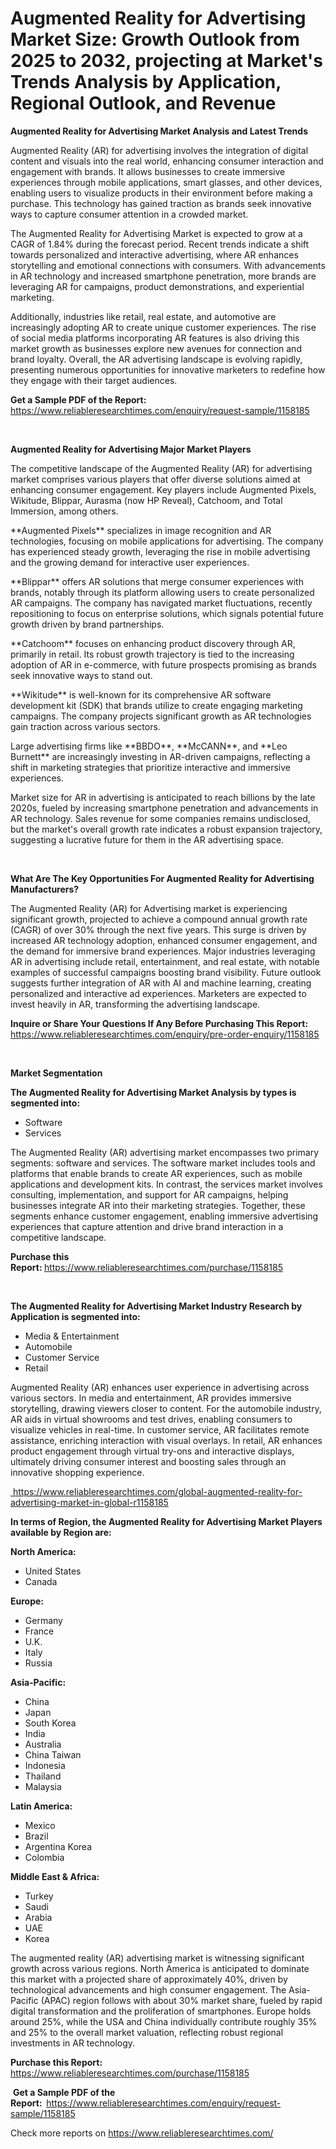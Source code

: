 <p><h1>Augmented Reality for Advertising Market Size: Growth Outlook from 2025 to 2032, projecting at Market's Trends Analysis by Application, Regional Outlook, and Revenue</h1></p><p><strong>Augmented Reality for Advertising Market Analysis and Latest Trends</strong></p>
<p><p>Augmented Reality (AR) for advertising involves the integration of digital content and visuals into the real world, enhancing consumer interaction and engagement with brands. It allows businesses to create immersive experiences through mobile applications, smart glasses, and other devices, enabling users to visualize products in their environment before making a purchase. This technology has gained traction as brands seek innovative ways to capture consumer attention in a crowded market.</p><p>The Augmented Reality for Advertising Market is expected to grow at a CAGR of 1.84% during the forecast period. Recent trends indicate a shift towards personalized and interactive advertising, where AR enhances storytelling and emotional connections with consumers. With advancements in AR technology and increased smartphone penetration, more brands are leveraging AR for campaigns, product demonstrations, and experiential marketing.</p><p>Additionally, industries like retail, real estate, and automotive are increasingly adopting AR to create unique customer experiences. The rise of social media platforms incorporating AR features is also driving this market growth as businesses explore new avenues for connection and brand loyalty. Overall, the AR advertising landscape is evolving rapidly, presenting numerous opportunities for innovative marketers to redefine how they engage with their target audiences.</p></p>
<p><strong>Get a Sample PDF of the Report:&nbsp;</strong> <a href="https://www.reliableresearchtimes.com/enquiry/request-sample/1158185?utm_campaign=2220&utm_medium=2&utm_source=Github&utm_content=ia&utm_term=09032025&utm_id=augmented-reality-for-advertising">https://www.reliableresearchtimes.com/enquiry/request-sample/1158185</a></p>
<p>&nbsp;</p>
<p><strong>Augmented Reality for Advertising Major Market Players</strong></p>
<p><p>The competitive landscape of the Augmented Reality (AR) for advertising market comprises various players that offer diverse solutions aimed at enhancing consumer engagement. Key players include Augmented Pixels, Wikitude, Blippar, Aurasma (now HP Reveal), Catchoom, and Total Immersion, among others.</p><p>**Augmented Pixels** specializes in image recognition and AR technologies, focusing on mobile applications for advertising. The company has experienced steady growth, leveraging the rise in mobile advertising and the growing demand for interactive user experiences.</p><p>**Blippar** offers AR solutions that merge consumer experiences with brands, notably through its platform allowing users to create personalized AR campaigns. The company has navigated market fluctuations, recently repositioning to focus on enterprise solutions, which signals potential future growth driven by brand partnerships.</p><p>**Catchoom** focuses on enhancing product discovery through AR, primarily in retail. Its robust growth trajectory is tied to the increasing adoption of AR in e-commerce, with future prospects promising as brands seek innovative ways to stand out.</p><p>**Wikitude** is well-known for its comprehensive AR software development kit (SDK) that brands utilize to create engaging marketing campaigns. The company projects significant growth as AR technologies gain traction across various sectors.</p><p>Large advertising firms like **BBDO**, **McCANN**, and **Leo Burnett** are increasingly investing in AR-driven campaigns, reflecting a shift in marketing strategies that prioritize interactive and immersive experiences.</p><p>Market size for AR in advertising is anticipated to reach billions by the late 2020s, fueled by increasing smartphone penetration and advancements in AR technology. Sales revenue for some companies remains undisclosed, but the market's overall growth rate indicates a robust expansion trajectory, suggesting a lucrative future for them in the AR advertising space.</p></p>
<p>&nbsp;</p>
<p><strong>What Are The Key Opportunities For Augmented Reality for Advertising Manufacturers?</strong></p>
<p><p>The Augmented Reality (AR) for Advertising market is experiencing significant growth, projected to achieve a compound annual growth rate (CAGR) of over 30% through the next five years. This surge is driven by increased AR technology adoption, enhanced consumer engagement, and the demand for immersive brand experiences. Major industries leveraging AR in advertising include retail, entertainment, and real estate, with notable examples of successful campaigns boosting brand visibility. Future outlook suggests further integration of AR with AI and machine learning, creating personalized and interactive ad experiences. Marketers are expected to invest heavily in AR, transforming the advertising landscape.</p></p>
<p><strong>Inquire or Share Your Questions If Any Before Purchasing This Report:</strong> <a href="https://www.reliableresearchtimes.com/enquiry/pre-order-enquiry/1158185?utm_campaign=2220&utm_medium=2&utm_source=Github&utm_content=ia&utm_term=09032025&utm_id=augmented-reality-for-advertising">https://www.reliableresearchtimes.com/enquiry/pre-order-enquiry/1158185</a></p>
<p>&nbsp;</p>
<p><strong>Market Segmentation</strong></p>
<p><strong>The Augmented Reality for Advertising Market Analysis by types is segmented into:</strong></p>
<p><ul><li>Software</li><li>Services</li></ul></p>
<p><p>The Augmented Reality (AR) advertising market encompasses two primary segments: software and services. The software market includes tools and platforms that enable brands to create AR experiences, such as mobile applications and development kits. In contrast, the services market involves consulting, implementation, and support for AR campaigns, helping businesses integrate AR into their marketing strategies. Together, these segments enhance customer engagement, enabling immersive advertising experiences that capture attention and drive brand interaction in a competitive landscape.</p></p>
<p><strong>Purchase this Report:&nbsp;</strong><a href="https://www.reliableresearchtimes.com/purchase/1158185?utm_campaign=2220&utm_medium=2&utm_source=Github&utm_content=ia&utm_term=09032025&utm_id=augmented-reality-for-advertising">https://www.reliableresearchtimes.com/purchase/1158185</a></p>
<p>&nbsp;</p>
<p><strong>The Augmented Reality for Advertising Market Industry Research by Application is segmented into:</strong></p>
<p><ul><li>Media & Entertainment</li><li>Automobile</li><li>Customer Service</li><li>Retail</li></ul></p>
<p><p>Augmented Reality (AR) enhances user experience in advertising across various sectors. In media and entertainment, AR provides immersive storytelling, drawing viewers closer to content. For the automobile industry, AR aids in virtual showrooms and test drives, enabling consumers to visualize vehicles in real-time. In customer service, AR facilitates remote assistance, enriching interaction with visual overlays. In retail, AR enhances product engagement through virtual try-ons and interactive displays, ultimately driving consumer interest and boosting sales through an innovative shopping experience.</p></p>
<p><a href="https://www.reliableresearchtimes.com/global-augmented-reality-for-advertising-market-in-global-r1158185?utm_campaign=2220&utm_medium=2&utm_source=Github&utm_content=ia&utm_term=09032025&utm_id=augmented-reality-for-advertising">&nbsp;https://www.reliableresearchtimes.com/global-augmented-reality-for-advertising-market-in-global-r1158185</a></p>
<p><strong>In terms of Region, the Augmented Reality for Advertising Market Players available by Region are:</strong></p>
<p>
    <p> <strong> North America: </strong>
        <ul>
            <li>United States</li>
            <li>Canada</li>
        </ul>
        </p> 
    <p> <strong> Europe: </strong>
        <ul>
            <li>Germany</li>
            <li>France</li>
            <li>U.K.</li>
            <li>Italy</li>
            <li>Russia</li>
        </ul>
        </p> 
    <p> <strong> Asia-Pacific: </strong>
        <ul>
            <li>China</li>
            <li>Japan</li>
            <li>South Korea</li>
            <li>India</li>
            <li>Australia</li>
            <li>China Taiwan</li>
            <li>Indonesia</li>
            <li>Thailand</li>
            <li>Malaysia</li>
        </ul>
        </p> 
    <p> <strong> Latin America: </strong>
        <ul>
            <li>Mexico</li>
            <li>Brazil</li>
            <li>Argentina Korea</li>
            <li>Colombia</li>
        </ul>
        </p> 
    <p> <strong> Middle East & Africa: </strong>
        <ul>
            <li>Turkey</li>
            <li>Saudi</li>
            <li>Arabia</li>
            <li>UAE</li>
            <li>Korea</li>
        </ul>
    </p>
    </p>
<p><p>The augmented reality (AR) advertising market is witnessing significant growth across various regions. North America is anticipated to dominate this market with a projected share of approximately 40%, driven by technological advancements and high consumer engagement. The Asia-Pacific (APAC) region follows with about 30% market share, fueled by rapid digital transformation and the proliferation of smartphones. Europe holds around 25%, while the USA and China individually contribute roughly 35% and 25% to the overall market valuation, reflecting robust regional investments in AR technology.</p></p>
<p><strong>Purchase this Report: </strong><a href="https://www.reliableresearchtimes.com/purchase/1158185?utm_campaign=2220&utm_medium=2&utm_source=Github&utm_content=ia&utm_term=09032025&utm_id=augmented-reality-for-advertising">https://www.reliableresearchtimes.com/purchase/1158185</a></p>
<p>&nbsp;<strong>Get a Sample PDF of the Report:&nbsp;&nbsp;</strong><a href="https://www.reliableresearchtimes.com/enquiry/request-sample/1158185?utm_campaign=2220&utm_medium=2&utm_source=Github&utm_content=ia&utm_term=09032025&utm_id=augmented-reality-for-advertising">https://www.reliableresearchtimes.com/enquiry/request-sample/1158185</a></p>
<p><strong></strong></p>
<p>Check more reports on <a href="https://www.reliableresearchtimes.com/?utm_campaign=2220&utm_medium=2&utm_source=Github&utm_content=ia&utm_term=09032025&utm_id=augmented-reality-for-advertising">https://www.reliableresearchtimes.com/</a></p>